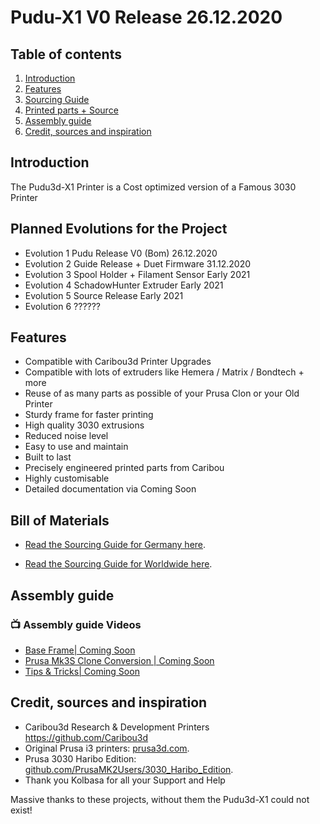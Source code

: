 # Pudu-X1 V0 Release 26.12.2020

## Table of contents
  1. [Introduction](#introduction)
  1. [Features](#features)
  1. [Sourcing Guide](#Bill-of-Materials)
  1. [Printed parts + Source](doc/releases.md)
  1. [Assembly guide](#Assembly-guide)
  1. [Credit, sources and inspiration](#credit-sources-and-inspiration)

## Introduction

The Pudu3d-X1 Printer is a Cost optimized version of a Famous 3030 Printer


## Planned Evolutions for the Project

* Evolution 1 Pudu Release V0 (Bom) 26.12.2020
* Evolution 2 Guide Release + Duet Firmware 31.12.2020
* Evolution 3 Spool Holder + Filament Sensor Early 2021
* Evolution 4 SchadowHunter Extruder Early 2021
* Evolution 5 Source Release Early 2021
* Evolution 6 ??????


## Features

  * Compatible with Caribou3d Printer Upgrades 
  * Compatible with lots of extruders like Hemera / Matrix / Bondtech + more 
  * Reuse of as many parts as possible of your Prusa Clon or your Old Printer 
  * Sturdy frame for faster printing
  * High quality 3030 extrusions 
  * Reduced noise level
  * Easy to use and maintain
  * Built to last
  * Precisely engineered printed parts from Caribou
  * Highly customisable
  * Detailed documentation via Coming Soon
  
  
## Bill of Materials

* [Read the Sourcing Guide for Germany here](doc/bom.md).

* [Read the Sourcing Guide for Worldwide here](doc/xworldwide.md).


## Assembly guide

### 📺 Assembly guide Videos

<!-- YOUTUBE:START -->
- [Base Frame| Coming Soon](x)
- [Prusa Mk3S Clone Conversion | Coming Soon](x)
- [Tips & Tricks| Coming Soon](x)
<!-- YOUTUBE:END -->


## Credit, sources and inspiration

  * Caribou3d Research & Development Printers https://github.com/Caribou3d
  * Original Prusa i3 printers: [prusa3d.com](http://www.prusa3d.com).
  * Prusa 3030 Haribo Edition: [github.com/PrusaMK2Users/3030_Haribo_Edition](https://github.com/PrusaMK2Users/3030_Haribo_Edition).
  * Thank you Kolbasa for all your Support and Help
 

Massive thanks to these projects, without them the Pudu3d-X1 could not exist!
 

